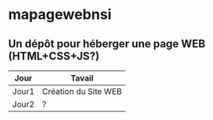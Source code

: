 # mapagewebnsi
Un dépôt pour héberger une page WEB (**HTML**+CSS+JS?)
--------------------
|Jour|Tavail|
|---|---|
|Jour1| Création du Site WEB|
|Jour2| ? |
